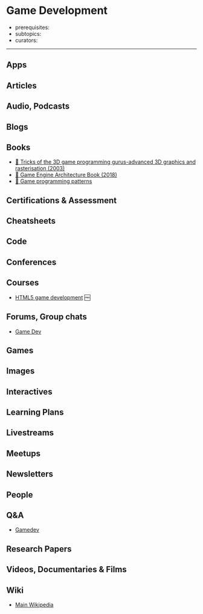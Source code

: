 # Game Development

- prerequisites:
- subtopics:
- curators:

------

## Apps

## Articles

## Audio, Podcasts

## Blogs

## Books

- [📕 Tricks of the 3D game programming gurus-advanced 3D graphics and rasterisation (2003)](http://www.goodreads.com/book/show/2042298.Tricks_of_the_3D_Game_Programming_Gurus)
- [📕 Game Engine Architecture Book (2018)](https://www.gameenginebook.com/)
- [📕 Game programming patterns](http://gameprogrammingpatterns.com/)

## Certifications & Assessment

## Cheatsheets

## Code

## Conferences

## Courses

- [HTML5 game development](https://www.udacity.com/course/html5-game-development--cs255) 🆓

## Forums, Group chats

- [Game Dev](https://www.reddit.com/r/gamedev/)

## Games

## Images

## Interactives

## Learning Plans

## Livestreams

## Meetups

## Newsletters

## People

## Q&A

- [Gamedev](https://gamedev.stackexchange.com)

## Research Papers

## Videos, Documentaries & Films

## Wiki

- [Main Wikipedia](https://en.wikipedia.org/wiki/Video_game_development)
